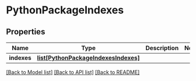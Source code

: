 # PythonPackageIndexes

## Properties
Name | Type | Description | Notes
------------ | ------------- | ------------- | -------------
**indexes** | [**list[PythonPackageIndexesIndexes]**](PythonPackageIndexesIndexes.md) |  |

[[Back to Model list]](../README.md#documentation-for-models) [[Back to API list]](../README.md#documentation-for-api-endpoints) [[Back to README]](../README.md)
